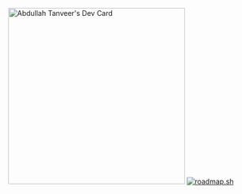 <a href="https://app.daily.dev/charlie0x01"><img src="https://api.daily.dev/devcards/v2/JuMyZD8pI5gtGAMxZYz8M.png?type=default&r=k6i" width="356" alt="Abdullah Tanveer's Dev Card"/></a>
[![roadmap.sh](https://roadmap.sh/card/tall/66aec69619ba71f57b509d9d?variant=dark)](https://roadmap.sh)
<!---
charlie0x01/charlie0x01 is a ✨ special ✨ repository because its `README.md` (this file) appears on your GitHub profile.
You can click the Preview link to take a look at your changes.
--->

